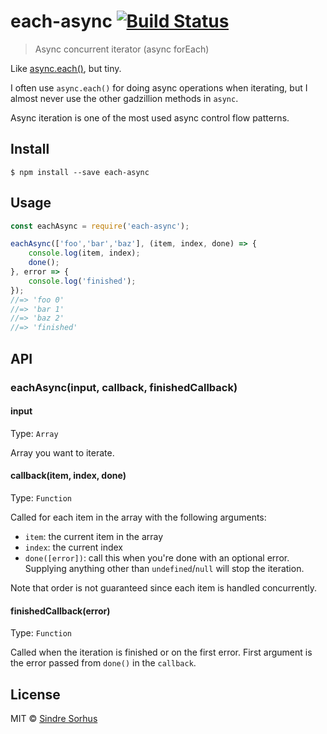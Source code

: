 # each-async [![Build Status](https://travis-ci.org/sindresorhus/each-async.svg?branch=master)](https://travis-ci.org/sindresorhus/each-async)

> Async concurrent iterator (async forEach)

Like [async.each()](https://github.com/caolan/async#eacharr-iterator-callback), but tiny.

I often use `async.each()` for doing async operations when iterating, but I almost never use the other gadzillion methods in `async`.

Async iteration is one of the most used async control flow patterns.


## Install

```
$ npm install --save each-async
```


## Usage

```js
const eachAsync = require('each-async');

eachAsync(['foo','bar','baz'], (item, index, done) => {
	console.log(item, index);
	done();
}, error => {
	console.log('finished');
});
//=> 'foo 0'
//=> 'bar 1'
//=> 'baz 2'
//=> 'finished'
```


## API

### eachAsync(input, callback, finishedCallback)

#### input

Type: `Array`

Array you want to iterate.

#### callback(item, index, done)

Type: `Function`

Called for each item in the array with the following arguments:

- `item`: the current item in the array
- `index`: the current index
- `done([error])`: call this when you're done with an optional error. Supplying anything other than `undefined`/`null` will stop the iteration.

Note that order is not guaranteed since each item is handled concurrently.

#### finishedCallback(error)

Type: `Function`

Called when the iteration is finished or on the first error. First argument is the error passed from `done()` in the `callback`.


## License

MIT © [Sindre Sorhus](https://sindresorhus.com)

